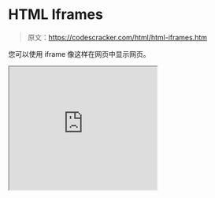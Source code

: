 # HTML Iframes

> 原文：<https://codescracker.com/html/html-iframes.htm>

您可以使用 iframe 像这样在网页中显示网页。

<iframe style="width:300px;height:250px;" src="http://codescracker.com">&#13; &#13; <h2>在 HTML 中创建 Iframe</h2>&#13; <p>下面是在 HTML 中创建一个 iframe 的一般形式，用来在一个网页中包含一个网页。</p>&#13; <div class="program_box">&#13; <pre>&lt;iframe src="URL"&gt;&lt;/iframe&gt;</pre>&#13; </div>&#13; <p>这里，src 属性表示 iframe 页面的 URL(网址)。</p>&#13; &#13; <h2>设置 Iframe 的高度和宽度</h2>&#13; <p>要设置 iframe 的高度和宽度，只需使用 height 和 width 属性来指定大小。下面的例子展示了如何设置网页中 iframe 的高度和宽度。</p>&#13; <div class="program_box">&#13; <pre>&lt;!DOCTYPE html&gt;&#13; &lt;html&gt;&#13; &lt;head&gt;&#13; &lt;title&gt;HTML Iframe Example&lt;/title&gt;&#13; &lt;/head&gt;&#13; &lt;body&gt;&#13; &#13; &lt;iframe src="http://codescracker.com" width="300px" height="250"&gt;&lt;/iframe&gt;&#13; &#13; &lt;/body&gt;&#13; &lt;/html&gt;</pre>&#13; </div>&#13; <p>下面是上面的 HTML iframe 示例代码生成的示例输出:</p>&#13; <div class="img_box">&#13; <img src="img/935355350789eb9ed06c8bb738f32b1b.png" alt="html iframe" data-original-src="https://codescracker.com/htimg/html-iframe.jpg"/>&#13; </div>&#13; <p>下面是上面的 iframe HTML 示例的实时演示输出。</p>&#13; <iframe src="/index.htm" width="300" height="250"/>&#13; &#13; <h2>移除 Iframe 的边框</h2>&#13; <p>要移除 iframe 的边框，只需添加 style 属性并使用<a href="/css/css-border.htm"> CSS border </a>属性。&#13;这个例子展示了如何在 HTML 中移除 iframe 的边框。</p>&#13; <div class="program_box">&#13; <pre>&lt;!DOCTYPE html&gt;&#13; &lt;html&gt;&#13; &lt;head&gt;&#13; &lt;title&gt;HTML Iframe Example&lt;/title&gt;&#13; &lt;/head&gt;&#13; &lt;body&gt;&#13; &#13; &lt;iframe src="http://codescracker.com" width="300" height="250" style="border:none"&gt;&lt;/iframe&gt;&#13; &#13; &lt;/body&gt;&#13; &lt;/html&gt;</pre>&#13; </div>&#13; <p>上述 HTML iframe 示例代码将产生如下输出:</p>&#13; <div class="img_box">&#13; <img src="img/9851938b9368b33b3045fe54e768ffb2.png" alt="html iframe example" data-original-src="https://codescracker.com/htimg/html-iframe-example.jpg"/>&#13; </div>&#13; <p>下面是上面 HTML iframe 示例代码的实时演示输出。</p>&#13; <iframe src="http://codescracker.com" width="300" height="250" style="border:none"/>&#13; &#13; <h2>HTML Iframe 示例</h2>&#13; <p>这里还有一些关于 HTML 中 iframe 的例子。使用 CSS，你还可以改变 iframe 边框的大小、样式和颜色。</p>&#13; <p>您可以使用 CSS 使 iframe 更具交互性。下面的例子展示了如何在 HTML 中创建交互式 iframe。</p>&#13; <div class="program_box">&#13; <pre>&lt;!DOCTYPE html&gt;&#13; &lt;html&gt;&#13; &lt;head&gt;&#13; &lt;title&gt;HTML Iframe Example&lt;/title&gt;&#13; &lt;/head&gt;&#13; &lt;body&gt;&#13; &#13; &lt;iframe src="http://codescracker.com" width="300" height="250" style="border:5px solid black"&gt;&lt;/iframe&gt;&#13; &#13; &lt;/body&gt;&#13; &lt;/html&gt;</pre>&#13; </div>&#13; <p>下面是由上面的 HTML 交互式 iframe 示例代码生成的示例输出:</p>&#13; <div class="img_box">&#13; <img src="img/3c7be3888b14bbd2190e3bf12109f171.png" alt="html interactive iframe example" data-original-src="https://codescracker.com/htimg/html-interactive-iframe-example.jpg"/>&#13; </div>&#13; <p>下面是上面交互式 iframe 示例代码的 HTML 实时演示输出:</p>&#13; <iframe src="http://codescracker.com" width="300" height="250" style="border:5px solid black"/>&#13; &#13; <h2>使用 iframe 作为链接的目标</h2>&#13; <p>您还可以使用 iframe 作为 HTML 中链接的目标。换句话说，iframe 也可以用作特定链接的目标框架。下面的例子展示了如何使用 iframe 作为链接的目标。</p>&#13; <div class="program_box">&#13; <pre>&lt;!DOCTYPE html&gt;&#13; &lt;html&gt;&#13; &lt;head&gt;&#13; &lt;title&gt;HTML Iframe Example&lt;/title&gt;&#13; &lt;/head&gt;&#13; &lt;body&gt;&#13; &#13; &lt;iframe width="300px" height="250px" src="http://codescracker.com" name="my_iframe"&gt;&lt;/iframe&gt;&#13; &lt;p&gt;&lt;a href="http://codescracker.com/html/html-iframes.htm" target="my_iframe"&gt;HTML Iframe&lt;/a&gt;&lt;/p&gt;&#13; &#13; &lt;/body&gt;&#13; &lt;/html&gt;</pre>&#13; </div>&#13; <p>当链接的目标与 iframe 的名称匹配时，链接将在该 iframe 中打开。这里我们已经创建了一个名为<b> my_iframe </b> &#13;的 iframe，然后创建了一个指向名为<b> my_iframe </b>的 iframe 的链接。因此，当你点击<b> HTML Iframe </b>链接时，你的&#13;网页(HTML Iframe)将在名为<b> my_iframe </b>的 Iframe 中打开。下面是上面的 HTML iframe 示例&#13;代码产生的初始输出。</p>&#13; <div class="img_box">&#13; <img src="img/0b30bf8ffe230a0e4f1b69f72cd9345d.png" alt="html iframe code" data-original-src="https://codescracker.com/htimg/html-iframe-code.jpg"/>&#13; </div>&#13; <p>现在点击<b> HTML Iframe </b>链接，该链接将在名为<b> my_iframe </b>的目标 Iframe 中打开，下面是在<b> HTML Iframe </b>链接上点击&#13;后的输出:</p>&#13; <div class="img_box">&#13; <img src="img/9931b650e9d16d66c2ed86fcb4f9401b.png" alt="iframe in html" data-original-src="https://codescracker.com/htimg/iframe-in-html.jpg"/>&#13; </div>&#13; <p>下面是上面的 iframe 示例代码以 HTML 格式生成的针对链接的实时演示输出:</p>&#13; <iframe width="300" height="250" src="http://codescracker.com" name="my_iframe"/>&#13; <p><a href="http://codescracker.com/html/html-iframes.htm" target="my_iframe"> HTML Iframe </a></p>&#13; &#13; <p class="testlnk"><a href="/exam/showtest.php?subid=4"> HTML 在线测试</a></p><hr/> &#13; &#13; <br/><hr/>&#13; &#13; &#13; </body> </html></iframe>
